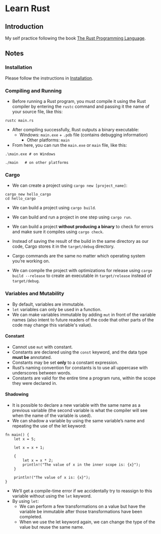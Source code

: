 # Learn Rust

## Introduction

My self practice following the book [The Rust Programming Language](https://rust-book.cs.brown.edu/title-page.html).

## Notes

### Installation

Please follow the instructions in [Installation](https://doc.rust-lang.org/book/ch01-01-installation.html).

### Compiling and Running

- Before running a Rust program, you must compile it using the Rust compiler by entering the ```rustc``` command and passing it the name of your source file, like this:

```code
rustc main.rs
```

- After compiling successfully, Rust outputs a binary executable:
  - Windows: ```main.exe``` + ```.pdb``` file (contains debugging information)
    - Other platforms: ```main```
- From here, you can run the ```main.exe``` or ```main``` file, like this:

```code
.\main.exe # on Windows
```

```code
./main   # on other platforms
```

### Cargo

- We can create a project using ```cargo new [project_name]```:

```code
cargo new hello_cargo
cd hello_cargo
```

- We can build a project using ```cargo build```.

- We can build and run a project in one step using ```cargo run```.

- We can build a project **without producing a binary** to check for errors and make sure it compiles using ```cargo check```.

- Instead of saving the result of the build in the same directory as our code, Cargo stores it in the ```target/debug``` directory.

- Cargo commands are the same no matter which operating system you’re working on.

- We can compile the project with optimizations for release using ```cargo build --release``` to create an executable in ```target/release``` instead of ```target/debug```.

### Variables and Mutability

- By default, variables are immutable.
- ```let``` variables can only be used in a function.
- We can make variables immutable by adding ```mut``` in front of the variable names (also intent to future readers of the code that other parts of the code may change this variable's value).

#### Constant

- Cannot use ```mut``` with constant.
- Constants are declared using the ```const``` keyword, and the data type **must be** annotated.
- Constants may be set **only** to a constant expression.
- Rust’s naming convention for constants is to use all uppercase with underscores between words.
- Constants are valid for the entire time a program runs, within the scope they were declared in.

#### Shadowing

- It is possible to declare a new variable with the same name as a previous variable (the second variable is what the compiler will see when the name of the variable is used).
- We can shadow a variable by using the same variable’s name and repeating the use of the let keyword:

```code
fn main() {
    let x = 5;

    let x = x + 1;

    {
        let x = x * 2;
        println!("The value of x in the inner scope is: {x}");
    }

    println!("The value of x is: {x}");
}
```

- We’ll get a compile-time error if we accidentally try to reassign to this variable without using the ```let``` keyword.
- By using ```let```:
  - We can perform a few transformations on a value but have the variable be immutable after those transformations have been completed.
  - When we use the let keyword again, we can change the type of the value but reuse the same name.

